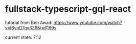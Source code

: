 # fullstack-typescript-gql-react

tutorial from Ben Awad: https://www.youtube.com/watch?v=I6ypD7qv3Z8&t=6169s

current state: 7:12
